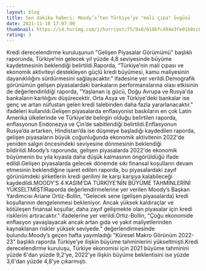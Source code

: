 ```yaml
--- 
layout: blog
title: Son dakika haberi: Moody’s’ten Türkiye’ye "mali çıpa" övgüsü
date: 2021-11-10 17:07:00
thumbnail: https://i4.hurimg.com/i/hurriyet/75/0x0/618bfc404e3fe01b0cc6518c.jpg
rating: 3
---
```

Kredi derecelendirme kuruluşunun "Gelişen Piyasalar Görümümü" başlıklı raporunda, Türkiye’nin gelecek yıl yüzde 4,8 seviyesinde büyüme kaydetmesinin beklendiği belirtildi.Raporda, “Türkiye’nin mali çıpası ve ekonomik aktiviteyi destekleyen güçlü kredi büyümesi, kamu maliyesinin dayanıklılığını sürdürmesini sağlayacaktır.” ifadesine yer verildi.Demografik görünümün gelişen piyasalardaki bankaların performanslarına olası etkisinin de değerlendirildiği raporda, “Yaşlanan iş gücü, Doğu Avrupa ve Rusya'da bankaların karlılığını düşürecektir. Orta Asya ve Türkiye'deki bankalar ise genç ve artan nüfustan gelen kredi talebinden daha fazla yararlanacaktır.” ifadeleri kullanıldı.Gelişen piyasalarda enflasyonist baskıların en çok Latin Amerika ülkelerinde ve Türkiye’de belirgin olduğu belirtilen raporda, enflasyonun Endonezya ve Çin’de sabitlendiği belirtildi.Enflasyonun Rusya’da artarken, Hindistan’da ise düşmeye başladığı kaydedilen raporda, gelişen piyasaların büyük çoğunluğunda ekonomik aktivitenin 2022'de yeniden salgın öncesindeki seviyesine dönmesinin beklendiği bildirildi.Moody’s raporunda, gelişen piyasalarda 2022'de ekonomik büyümenin bu yıla kıyasla daha düşük kalmasının öngörüldüğü ifade edildi.Gelişen piyasalarda gelecek dönemde sıkı finansal koşulların devam etmesinin beklendiğine işaret edilen raporda, bu piyasalardaki zayıf görünümdeki şirketlerin kredi gerilimi ile karşı karşıya kalabileceği kaydedildi.MOODY’S 4 KASIM'DA TÜRKİYE’NİN BÜYÜME TAHMİNLERİNİ YÜKSELTMİŞTİRaporda değerlendirmelerine yer verilen Moody’s Başkan Yardımcısı Ariane Ortiz-Bollin, “Gelecek sene (gelişen piyasalarda) kredi koşullarının dengelenmesi bekleniyor. Ancak yüksek kaldıraçlar ve kötüleşen finansal koşullar, daha zayıf gelişmekte olan piyasalar için kredi risklerini artıracaktır." ifadelerine yer verildi.Ortiz-Bollin, "Çoğu ekonomide enflasyon yavaşlayacak ancak artan gıda ve yakıt maliyetlerinden kaynaklanan riskler yüksek seviyede." değerlendirmesinde bulundu.Moody’s geçen hafta yayımladığı "Küresel Makro Görünüm 2022-23" başlıklı raporda Türkiye’ye ilişkin büyüme tahminlerini yükseltmişti.Kredi derecelendirme kuruluşu, Türkiye ekonomisi için 2021 büyüme tahminini yüzde 6'dan yüzde 9,2’ye, 2022'ye ilişkin büyüme beklentisini ise yüzde 3,6'dan yüzde 4,8'ye çıkarmıştı.
